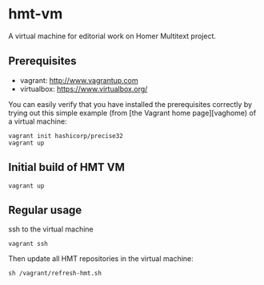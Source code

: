 # hmt-vm

A virtual machine for editorial work on Homer Multitext project.

## Prerequisites ##

- vagrant: <http://www.vagrantup.com>
- virtualbox: <https://www.virtualbox.org/>


You can easily verify that you have installed the prerequisites correctly
by trying out this simple example (from [the Vagrant home page][vaghome)
of a virtual machine:

    vagrant init hashicorp/precise32
    vagrant up


[vaghome]: http://www.vagrantup.com/


## Initial build of HMT VM ##

    vagrant up
 

## Regular usage

ssh to the virtual machine 

    vagrant ssh

Then update all HMT repositories in the virtual machine:

    sh /vagrant/refresh-hmt.sh



    

